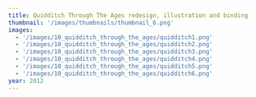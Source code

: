 ```yaml
---
title: Quidditch Through The Ages redesign, illustration and binding
thumbnail: '/images/thumbnails/thumbnail_6.png'
images:
  - '/images/10_quidditch_through_the_ages/quidditch1.png'
  - '/images/10_quidditch_through_the_ages/quidditch2.png'
  - '/images/10_quidditch_through_the_ages/quidditch3.png'
  - '/images/10_quidditch_through_the_ages/quidditch4.png'
  - '/images/10_quidditch_through_the_ages/quidditch5.png'
  - '/images/10_quidditch_through_the_ages/quidditch6.png'
year: 2012
---
```

